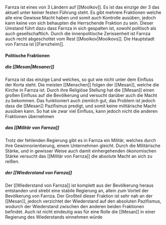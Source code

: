 Farnza ist eines von 3 Ländern auf [[Moolkov]]. Es ist das einzige der 3 das aktuell unter keiner festen Führung steht. Es gibt mehrere Fraktionen welche alle eine Gewisse Macht haben und somit auch Kontrolle ausüben, jedoch kann keine von sich behaupten die Herrschende Fraktion zu sein. Dieser Umstand führt dazu dass Farnza in sich gespalten ist, sowohl politisch als auch gesellschaftlich. Durch die innenpolitische Zerissenheit ist Farnza auch recht abgeschottet vom Rest [[Moolkov|Moolkovs]].
Die Hauptstadt von Farnza ist [[Farnzheim]].

#### Politische Fraktionen

##### die [[Mesan|Mesaner]]
Farnza ist das einzige Land welches, so gut wie nicht unter dem Einfluss der Korta steht. Die meisten [[Menschen]] folgen der [[Mesan]], welche die Kirche in Farnza ist. Durch ihre Religiöse Stellung hat die [[Mesan]] einen großen Einfluss auf die Bevölkerung und versucht darüber auch die Macht zu bekommen. Das funktioniert auch ziemlich gut, das Problem ist jedoch dass die [[Mesan]] Pazifismus predigt, und somit keine militärische Macht ausüben kann. So hat sie zwar viel Einfluss, kann jedoch nicht die anderen Fraktionen übernehmen

##### das [[Militär von Farnza]]
Trotz der fehlenden Regierung gibt es in Farnza ein Militär, welches durch ihre Gewinnorientierung, einem Unternehmen gleicht. Durch die Militärische Stärke, und in gewisser Weise auch damit einhergehenden ökonomischen Stärke versucht das [[Militär von Farnza]] die absolute Macht an sich zu reißen.

##### der [[Wiederstand von Farnza]]
Der [[Wiederstand von Farnza]] ist komplett aus der Bevölkerung heraus entstanden und strebt eine stabile Regierung an, allein zum Vorteil der Bevölkerung von Farnza. Der Großteil dieser Fraktion ist sehr nah an der [[Mesan]], jedoch verzichtet der Wiederstand auf den absoluten Pazifismus, wodurch der Wiederstand zwischen den anderen beiden Fraktionen befindet. Auch ist nicht eindeutig was für eine Rolle die [[Mesan]] in einer Regierung des Wiederstands einnehmen würde